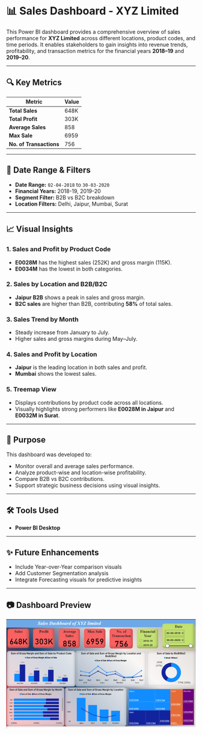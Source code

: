 # 📊 Sales Dashboard - XYZ Limited

This Power BI dashboard provides a comprehensive overview of sales performance for **XYZ Limited** across different locations, product codes, and time periods. It enables stakeholders to gain insights into revenue trends, profitability, and transaction metrics for the financial years **2018–19** and **2019–20**.

---

## 🔍 Key Metrics

| Metric               | Value  |
|----------------------|--------|
| **Total Sales**      | 648K   |
| **Total Profit**     | 303K   |
| **Average Sales**    | 858    |
| **Max Sale**         | 6959   |
| **No. of Transactions** | 756 |

---

## 📅 Date Range & Filters

- **Date Range:** `02-04-2018` to `30-03-2020`
- **Financial Years:** 2018-19, 2019-20
- **Segment Filter:** B2B vs B2C breakdown
- **Location Filters:** Delhi, Jaipur, Mumbai, Surat

---

## 📈 Visual Insights

### 1. **Sales and Profit by Product Code**
- **E0028M** has the highest sales (252K) and gross margin (115K).
- **E0034M** has the lowest in both categories.

### 2. **Sales by Location and B2B/B2C**
- **Jaipur B2B** shows a peak in sales and gross margin.
- **B2C sales** are higher than B2B, contributing **58%** of total sales.

### 3. **Sales Trend by Month**
- Steady increase from January to July.
- Higher sales and gross margins during May–July.

### 4. **Sales and Profit by Location**
- **Jaipur** is the leading location in both sales and profit.
- **Mumbai** shows the lowest sales.

### 5. **Treemap View**
- Displays contributions by product code across all locations.
- Visually highlights strong performers like **E0028M in Jaipur** and **E0032M in Surat**.

---

## 📌 Purpose

This dashboard was developed to:
- Monitor overall and average sales performance.
- Analyze product-wise and location-wise profitability.
- Compare B2B vs B2C contributions.
- Support strategic business decisions using visual insights.

---

## 🛠 Tools Used

- **Power BI Desktop**

---

## ✨ Future Enhancements

- Include Year-over-Year comparison visuals
- Add Customer Segmentation analysis
- Integrate Forecasting visuals for predictive insights

---
  ## 📷 Dashboard Preview
![Dashboard Screenshot](./DashBoard.png)

